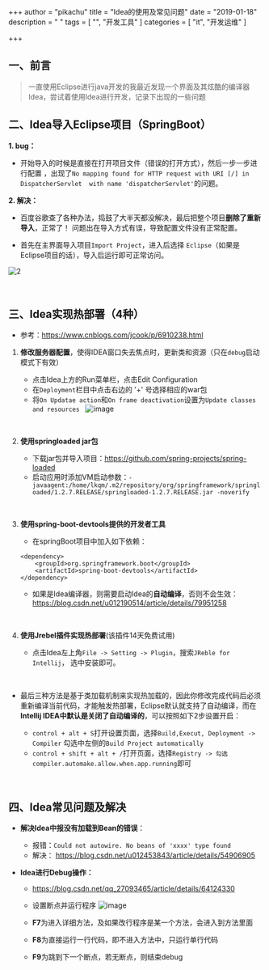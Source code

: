 +++
author = "pikachu"
title = "Idea的使用及常见问题"
date = "2019-01-18"
description = " "
tags = [
	"", "开发工具"
]
categories = [
    "it", "开发运维"
]

+++


## 一、前言
> 一直使用Eclipse进行java开发的我最近发现一个界面及其炫酷的编译器Idea，尝试着使用Idea进行开发，记录下出现的一些问题


## 二、Idea导入Eclipse项目（SpringBoot）


**1. bug：**
- 开始导入的时候是直接在打开项目文件（错误的打开方式），然后一步一步进行配置
，出现了`No mapping found for HTTP request with URI [/] in DispatcherServlet 
with name 'dispatcherServlet'`的问题。

**2. 解决：**
- 百度谷歌查了各种办法，捣鼓了大半天都没解决，最后把整个项目**删除了重新导入**，正常了！
问题出在导入方式有误，导致配置文件没有正常配置。

- 首先在主界面导入项目`Import Project`，进入后选择 `Eclipse`（如果是Eclipse项目的话），导入后运行即可正常访问。

![2](https://user-images.githubusercontent.com/38284818/51367094-fe8d7700-1b23-11e9-971b-dde1c7cae574.JPG)

&nbsp;
&nbsp;

## 三、Idea实现热部署（4种）
- 参考：https://www.cnblogs.com/jcook/p/6910238.html
1. **修改服务器配置**，使得IDEA窗口失去焦点时，更新类和资源（只在`debug`启动模式下有效）

    - 点击Idea上方的Run菜单栏，点击Edit Configuration
    - 在`Deployment`栏目中点击右边的 '+' 号选择相应的war包
    - 将`On Updatae action`和`On frame deactivation`设置为`Update classes and resources`
    &nbsp;
    ![image](https://user-images.githubusercontent.com/38284818/51897059-ccfc9180-23e8-11e9-860a-e51fd7468f48.png)

&nbsp;

2. **使用springloaded jar包**

    - 下载jar包并导入项目：https://github.com/spring-projects/spring-loaded
    -  启动应用时添加VM启动参数：`-javaagent:/home/lkqm/.m2/repository/org/springframework/springloaded/1.2.7.RELEASE/springloaded-1.2.7.RELEASE.jar -noverify`

&nbsp;

3. **使用spring-boot-devtools提供的开发者工具**

    - 在springBoot项目中加入如下依赖：
    ```
    <dependency>
        <groupId>org.springframework.boot</groupId>
        <artifactId>spring-boot-devtools</artifactId>
    </dependency>
    ```
    - 如果是Idea编译器，则需要启动Idea的**自动编译**，否则不会生效：https://blog.csdn.net/u012190514/article/details/79951258

&nbsp;

4. **使用Jrebel插件实现热部署**(该插件14天免费试用)

    - 点击Idea左上角`File -> Setting -> Plugin`，搜索`JReble for Intellij`， 选中安装即可。

&nbsp;

- 最后三种方法是基于类加载机制来实现热加载的，因此你修改完成代码后必须重新编译当前代码，才能触发热部署，Eclipse默认就支持了自动编译，而在**Intellij IDEA中默认是关闭了自动编译的**，可以按照如下2步设置开启：

    - `control + alt + S`打开设置页面，选择`Build,Execut, Deployment -> Compiler` 勾选中左侧的`Build Project automatically`
    - `control + shift + alt + /`打开页面，选择`Registry -> 勾选compiler.automake.allow.when.app.running`即可

&nbsp;
&nbsp;

## 四、Idea常见问题及解决

- **解决Idea中报没有加载到Bean的错误**：

    -  报错：`Could not autowire. No beans of 'xxxx' type found`
    - 解决： https://blog.csdn.net/u012453843/article/details/54906905

- **Idea进行Debug操作：**

    - https://blog.csdn.net/qq_27093465/article/details/64124330

    - 设置断点并运行程序
    ![image](https://user-images.githubusercontent.com/38284818/51900559-9591e300-23f0-11e9-8e72-d285be5d5115.png)
    - **F7**为进入详细方法，及如果改行程序是某一个方法，会进入到方法里面
    - **F8**为直接运行一行代码，即不进入方法中，只运行单行代码
    - **F9**为跳到下一个断点，若无断点，则结束debug





